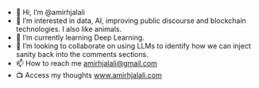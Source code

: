 - 👋 Hi, I’m @amirhjalali
- 👀 I’m interested in data, AI, improving public discourse and blockchain technologies. I also like animals. 
- 🌱 I’m currently learning Deep Learning. 
- 💞️ I’m looking to collaborate on using LLMs to identify how we can inject sanity back into the comments sections.
- 📫 How to reach me amirhjalali@gmail.com
- 📺 Access my thoughts www.amirhjalali.com


<!---
amirhjalali/amirhjalali is a ✨ special ✨ repository because its `README.md` (this file) appears on your GitHub profile.
You can click the Preview link to take a look at your changes.
--->
